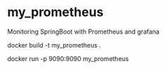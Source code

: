 # my_prometheus

Monitoring SpringBoot with Prometheus and grafana

docker build -t my_prometheus .

docker run -p 9090:9090 my_prometheus
